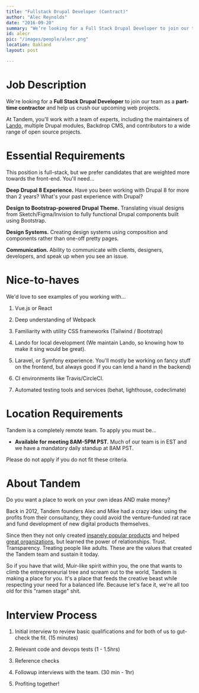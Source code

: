 ```yaml
---
title: "Fullstack Drupal Developer (Contract)"
author: "Alec Reynolds"
date: "2016-09-20"
summary: "We’re looking for a Full Stack Drupal Developer to join our team as a part-time contractor and help us crush our upcoming web projects."
id: alecr
pic: "/images/people/alecr.png"
location: Oakland
layout: post

---
```


Job Description
===============

We're looking for a **Full Stack Drupal Developer** to join our team as a **part-time contractor** and help us crush our upcoming web projects.

At Tandem, you'll work with a team of experts, including the maintainers of [Lando](https://lando.dev), multiple Drupal modules, Backdrop CMS, and contributors to a wide range of open source projects.

Essential Requirements
======================

This position is full-stack, but we prefer candidates that are weighted more towards the front-end. You'll need...

**Deep Drupal 8 Experience.** Have you been working with Drupal 8 for more than 2 years? What's your past experience with Drupal?

**Design to Bootstrap-powered Drupal Theme.** Translating visual designs from Sketch/Figma/Invision to fully functional Drupal components built using Bootstrap.

**Design Systems.** Creating design systems using composition and components rather than one-off pretty pages.

**Communication.** Ability to communicate with clients, designers, developers, and speak up when you see an issue.

Nice-to-haves
=============

We'd love to see examples of you working with...

1.  Vue.js or React

2.  Deep understanding of Webpack

3.  Familiarity with utility CSS frameworks (Tailwind / Bootstrap)

4.  Lando for local development (We maintain Lando, so knowing how to make it sing would be great).

5.  Laravel, or Symfony experience. You'll mostly be working on fancy stuff on the frontend, but always good if you can lend a hand in the backend)

6.  CI environments like Travis/CircleCI.

7.  Automated testing tools and services (behat, lighthouse, codeclimate)

Location Requirements
=====================

Tandem is a completely remote team. To apply you must be...

-   **Available for meeting 8AM-5PM PST.** Much of our team is in EST and we have a mandatory daily standup at 8AM PST.

Please do not apply if you do not fit these criteria.

About Tandem
============

Do you want a place to work on your own ideas AND make money?

Back in 2012, Tandem founders Alec and Mike had a crazy idea: using the profits from their consultancy, they could avoid the venture-funded rat race and fund development of new digital products themselves.

Since then they not only created [insanely popular products](https://docs.devwithlando.io) and helped [great organizations](https://thinktandem.io/work), but learned the power of relationships. Trust. Transparency. Treating people like adults. These are the values that created the Tandem team and sustain it today.

So if you have that wild, Muir-like spirit within you, the one that wants to climb the entrepreneurial tree and scream out to the world, Tandem is making a place for you. It's a place that feeds the creative beast while respecting your need for a balanced life. Because let's face it, we're all too old for this "ramen stage" shit.

Interview Process
=================

1.  Initial interview to review basic qualifications and for both of us to gut-check the fit. (15 minutes)

2.  Relevant code and devops tests (1 - 1.5hrs)

3.  Reference checks

4.  Followup interviews with the team. (30 min - 1hr)

5.  Profiting together!
